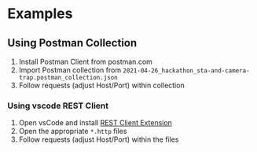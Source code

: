 # Examples

## Using Postman Collection

1. Install Postman Client from postman.com
1. Import Postman collection from `2021-04-26_hackathon_sta-and-camera-trap.postman_collection.json`
1. Follow requests (adjust Host/Port) within collection

### Using vscode REST Client

1. Open vsCode and install [REST Client Extension](https://github.com/Huachao/vscode-restclient)
1. Open the appropriate `*.http` files
1. Follow requests (adjust Host/Port) within the files

